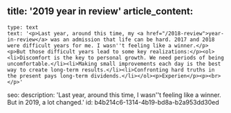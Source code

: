 title: '2019 year in review'
article_content:
  -
    type: text
    text: '<p>Last year, around this time, my <a href="/2018-review">year-in-review</a> was an admission that life can be hard. 2017 and 2018 were difficult years for me. I wasn''t feeling like a winner.</p><p>But those difficult years lead to some key realizations:</p><ol><li>Discomfort is the key to personal growth. We need periods of being uncomfortable.</li><li>Making small improvements each day is the best way to create long-term results.</li><li>Confronting hard truths in the present pays long-term dividends.</li></ol><p>Experien</p><p><br></p>'
seo:
  description: 'Last year, around this time, I wasn''t feeling like a winner. But in 2019, a lot changed.'
id: b4b214c6-1314-4b19-bd8a-b2a953dd30ed
